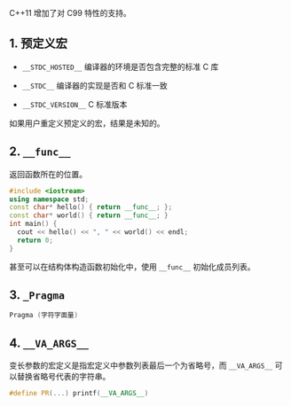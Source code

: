 C++11 增加了对 C99 特性的支持。

## 1. 预定义宏

* `__STDC_HOSTED__` 编译器的环境是否包含完整的标准 C 库

* `__STDC__` 编译器的实现是否和 C 标准一致

* `__STDC_VERSION__` C 标准版本

如果用户重定义预定义的宏，结果是未知的。

## 2. `__func__`

返回函数所在的位置。

```cpp
#include <iostream>
using namespace std;
const char* hello() { return __func__; };
const char* world() { return __func__; }
int main() {
  cout << hello() << ", " << world() << endl;
  return 0;
}
```

甚至可以在结构体构造函数初始化中，使用 `__func__` 初始化成员列表。

## 3. `_Pragma`

```cpp
Pragma (字符字面量)
```

## 4. `__VA_ARGS__`

变长参数的宏定义是指宏定义中参数列表最后一个为省略号，而 `__VA_ARGS__` 可以替换省略号代表的字符串。

```cpp
#define PR(...) printf(__VA_ARGS__)
```
